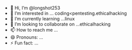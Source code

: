 - 👋 Hi, I’m @longshot253
- 👀 I’m interested in ... coding<pentesting.ethicalhacking
- 🌱 I’m currently learning ...linux
- 💞️ I’m looking to collaborate on ...ethicalhacking
- 📫 How to reach me ...
- 😄 Pronouns: ...
- ⚡ Fun fact: ...

<!---
longshot253/longshot253 is a ✨ special ✨ repository because its `README.md` (this file) appears on your GitHub profile.
You can click the Preview link to take a look at your changes.
--->
